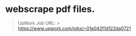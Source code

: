 # webscrape pdf files.

> UpWork Job URL: 
    > https://www.upwork.com/jobs/~01e042f1d122da0721
> 
> 
> 




